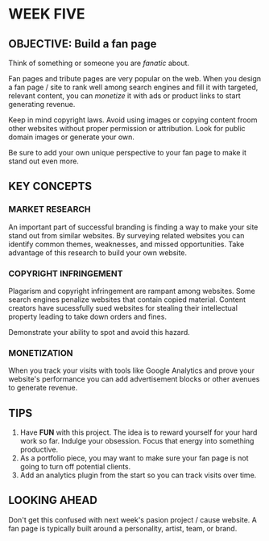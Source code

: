 # WEEK FIVE

## OBJECTIVE: Build a fan page

Think of something or someone you are _fanatic_ about.

Fan pages and tribute pages are very popular on the web. When you design a fan page / site to rank well among search engines and fill it with targeted, relevant content, you can _monetize_ it with ads or product links to start generating revenue.

Keep in mind copyright laws. Avoid using images or copying content froom other websites without proper permission or attribution. Look for public domain images or generate your own.

Be sure to add your own unique perspective to your fan page to make it stand out even more.

## KEY CONCEPTS

### MARKET RESEARCH

An important part of successful branding is finding a way to make your site stand out from similar websites. By surveying related websites you can identify common themes, weaknesses, and missed opportunities. Take advantage of this research to build your own website.

### COPYRIGHT INFRINGEMENT

Plagarism and copyright infringement are rampant among websites. Some search engines penalize websites that contain copied material. Content creators have sucessfully sued websites for stealing their intellectual property leading to take down orders and fines.

Demonstrate your ability to spot and  avoid this hazard.

### MONETIZATION

When you track your visits with tools like Google Analytics and prove your website's performance you can add advertisement blocks or other avenues to generate revenue.

## TIPS

1. Have __FUN__ with this project. The idea is to reward yourself for your hard work so far. Indulge your obsession. Focus that energy into something productive.
2. As a portfolio piece, you may want to make sure your fan page is not going to turn off potential clients.
3. Add an analytics plugin from the start so you can track visits over time.

## LOOKING AHEAD

Don't get this confused with next week's pasion project / cause website. A fan page is typically built around a personality, artist, team, or brand.

